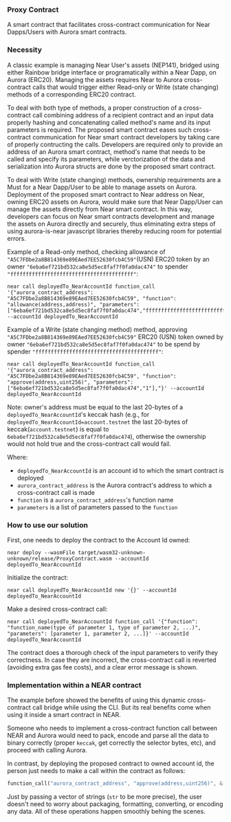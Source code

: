 ### Proxy Contract

A smart contract that facilitates cross-contract communication for Near Dapps/Users with Aurora smart contracts.

### Necessity

A classic example is managing Near User's assets (NEP141), bridged using either Rainbow bridge interface or programatically within a Near Dapp, on Aurora (ERC20).
Managing the assets requires Near to Aurora cross-contract calls that would trigger either Read-only or Write (state changing) methods of a corresponding ERC20 contract.

To deal with both type of methods, a proper construction of a cross-contract call combining address of a recipient contract and an input data properly hashing and concatenating called method's name and its input parameters is required.
The proposed smart contract eases such cross-contract communication for Near smart contract developers by taking care of properly contructing the calls.
Developers are required only to provide an address of an Aurora smart contract, method's name that needs to be called and specify its parameters, while verctorization of the data and serialization into Aurora structs are done by the proposed smart contract.

To deal with Write (state changing) methods, ownership requirements are a Must for a Near Dapp/User to be able to manage assets on Aurora.
Deployment of the proposed smart contract to Near address on Near, owning ERC20 assets on Aurora, would make sure that Near Dapp/User can manage the assets directly from Near smart contract.
In this way, developers can focus on Near smart contracts development and manage the assets on Aurora directly and securely, thus eliminating extra steps of using aurora-is-near javascript libraries thereby reducing room for potential errors.

Example of a Read-only method, checking allowance of `"A5C7FDbe2a8B814369e89EAed7EE52630fcb4C59"`(USN) ERC20 token by an owner `"6eba6ef721bd532ca8e5d5ec8faf7f0fa0dac474"` to spender `"ffffffffffffffffffffffffffffffffffffffff"`:
```console
near call deployedTo_NearAccountId function_call '{"aurora_contract_address": "A5C7FDbe2a8B814369e89EAed7EE52630fcb4C59", "function": "allowance(address,address)", "parameters": ["6eba6ef721bd532ca8e5d5ec8faf7f0fa0dac474","ffffffffffffffffffffffffffffffffffffffff"],"}' --accountId deployedTo_NearAccountId
```

Example of a Write (state changing method) method, approving `"A5C7FDbe2a8B814369e89EAed7EE52630fcb4C59"` ERC20 (USN) token owned by owner `"6eba6ef721bd532ca8e5d5ec8faf7f0fa0dac474"` to be spend by spender `"ffffffffffffffffffffffffffffffffffffffff"`:
```console
near call deployedTo_NearAccountId function_call '{"aurora_contract_address": "A5C7FDbe2a8B814369e89EAed7EE52630fcb4C59", "function": "approve(address,uint256)", "parameters": ["6eba6ef721bd532ca8e5d5ec8faf7f0fa0dac474","1"],"}' --accountId deployedTo_NearAccountId
```
Note: owner's address must be equal to the last 20-bytes of a `deployedTo_NearAccountId`'s keccak hash (e.g., for `deployedTo_NearAccountId=account.testnet` the last 20-bytes of keccak(`account.testnet`) is equal to `6eba6ef721bd532ca8e5d5ec8faf7f0fa0dac474`), otherwise the ownership would not hold true and the cross-contract call would fail.

Where:
-  `deployedTo_NearAccountId` is an account id to which the smart contract is deployed
-  `aurora_contract_address` is the Aurora contract's address to which a cross-contract call is made
-  `function` is a `aurora_contract_address`'s function name
-  `parameters` is a list of parameters passed to the `function`

### How to use our solution

First, one needs to deploy the contract to the Account Id owned:
```console
near deploy --wasmFile target/wasm32-unknown-unknown/release/ProxyContract.wasm --accountId deployedTo_NearAccountId
```

Initialize the contract:
```console
near call deployedTo_NearAccountId new '{}' --accountId deployedTo_NearAccountId
```

Make a desired cross-contract call:
```console
near call deployedTo_NearAccountId function_call '{"function": "function_name(type of parameter 1, type of parameter 2, ...)", "parameters": [parameter 1, parameter 2, ...]}' --accountId deployedTo_NearAccountId
```

The contract does a thorough check of the input parameters to verify they correctness. In case they are incorrect, the cross-contract call is reverted (avoiding extra gas fee costs), and a clear error message is shown.

### Implementation within a NEAR contract

The example before showed the benefits of using this dynamic cross-contract call bridge while using the CLI. But its real benefits come when using it inside a smart contract in NEAR.

Someone who needs to implement a cross-contract function call between NEAR and Aurora would need to pack, encode and parse all the data to binary correctly (proper `keccak`, get correctly the selector bytes, etc), and proceed with calling Aurora.

In contrast, by deploying the proposed contract to owned account id, the person just needs to make a call within the contract as follows:
<!-- ```rust
solidity_function("approve(address,uint256)", &["6eba6ef721bd532ca8e5d5ec8faf7f0fa0dac474","1"]);
``` -->
```rust
function_call("aurora_contract_address", "approve(address,uint256)", &["6eba6ef721bd532ca8e5d5ec8faf7f0fa0dac474","1"]);
```

Just by passing a vector of strings (`str` to be more precise), the user doesn't need to worry about packaging, formatting, converting, or encoding any data. All of these operations happen smoothly behing the scenes.